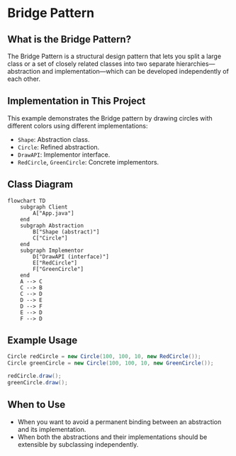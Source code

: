 # Bridge Pattern

## What is the Bridge Pattern?
The Bridge Pattern is a structural design pattern that lets you split a large class or a set of closely related classes into two separate hierarchies—abstraction and implementation—which can be developed independently of each other.

## Implementation in This Project
This example demonstrates the Bridge pattern by drawing circles with different colors using different implementations:

- `Shape`: Abstraction class.
- `Circle`: Refined abstraction.
- `DrawAPI`: Implementor interface.
- `RedCircle`, `GreenCircle`: Concrete implementors.

## Class Diagram
```mermaid
flowchart TD
    subgraph Client
        A["App.java"]
    end
    subgraph Abstraction
        B["Shape (abstract)"]
        C["Circle"]
    end
    subgraph Implementor
        D["DrawAPI (interface)"]
        E["RedCircle"]
        F["GreenCircle"]
    end
    A --> C
    C --> B
    C --> D
    D --> E
    D --> F
    E --> D
    F --> D
```

## Example Usage
```java
Circle redCircle = new Circle(100, 100, 10, new RedCircle());
Circle greenCircle = new Circle(100, 100, 10, new GreenCircle());

redCircle.draw();
greenCircle.draw();
```

## When to Use
- When you want to avoid a permanent binding between an abstraction and its implementation.
- When both the abstractions and their implementations should be extensible by subclassing independently.